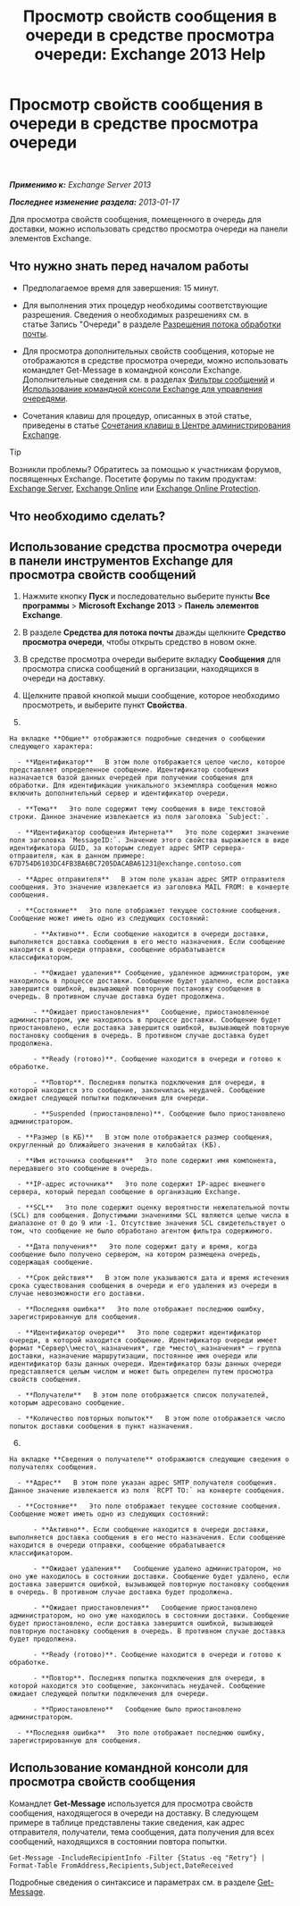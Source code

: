 ﻿---
title: 'Просмотр свойств сообщения в очереди в средстве просмотра очереди: Exchange 2013 Help'
TOCTitle: Просмотр свойств сообщения в очереди в средстве просмотра очереди
ms:assetid: 9d15d8b8-e061-4288-9354-df58e282fb6b
ms:mtpsurl: https://technet.microsoft.com/ru-ru/library/Bb123934(v=EXCHG.150)
ms:contentKeyID: 50488724
ms.date: 04/30/2018
mtps_version: v=EXCHG.150
f1_keywords:
- Microsoft.Exchange.Management.Edge.SystemManager.MessagePropertyPage
ms.translationtype: HT
---

# Просмотр свойств сообщения в очереди в средстве просмотра очереди

 

_**Применимо к:** Exchange Server 2013_

_**Последнее изменение раздела:** 2013-01-17_

Для просмотра свойств сообщения, помещенного в очередь для доставки, можно использовать средство просмотра очереди на панели элементов Exchange.

## Что нужно знать перед началом работы

  - Предполагаемое время для завершения: 15 минут.

  - Для выполнения этих процедур необходимы соответствующие разрешения. Сведения о необходимых разрешениях см. в статье Запись "Очереди" в разделе [Разрешения потока обработки почты](mail-flow-permissions-exchange-2013-help.md).

  - Для просмотра дополнительных свойств сообщения, которые не отображаются в средстве просмотра очереди, можно использовать командлет Get-Message в командной консоли Exchange. Дополнительные сведения см. в разделах [Фильтры сообщений](message-filters-exchange-2013-help.md) и [Использование командной консоли Exchange для управления очередями](use-the-exchange-management-shell-to-manage-queues-exchange-2013-help.md).

  - Сочетания клавиш для процедур, описанных в этой статье, приведены в статье [Сочетания клавиш в Центре администрирования Exchange](keyboard-shortcuts-in-the-exchange-admin-center-exchange-online-protection-help.md).

> [!TIP]  
> Возникли проблемы? Обратитесь за помощью к участникам форумов, посвященных Exchange. Посетите форумы по таким продуктам: <a href="https://go.microsoft.com/fwlink/p/?linkid=60612">Exchange Server</a>, <a href="https://go.microsoft.com/fwlink/p/?linkid=267542">Exchange Online</a> или <a href="https://go.microsoft.com/fwlink/p/?linkid=285351">Exchange Online Protection</a>.


## Что необходимо сделать?

## Использование средства просмотра очереди в панели инструментов Exchange для просмотра свойств сообщений

1.  Нажмите кнопку **Пуск** и последовательно выберите пункты **Все программы** \> **Microsoft Exchange 2013** \> **Панель элементов Exchange**.

2.  В разделе **Средства для потока почты** дважды щелкните **Средство просмотра очереди**, чтобы открыть средство в новом окне.

3.  В средстве просмотра очереди выберите вкладку **Сообщения** для просмотра списка сообщений в организации, находящихся в очереди на доставку.

4.  Щелкните правой кнопкой мыши сообщение, которое необходимо просмотреть, и выберите пункт **Свойства**.

5.  
    
    На вкладке **Общие** отображаются подробные сведения о сообщении следующего характера:
    
      - **Идентификатор**   В этом поле отображается целое число, которое представляет определенное сообщение. Идентификатор сообщения назначается базой данных очередей при получении сообщения для обработки. Для идентификации уникального экземпляра сообщения можно включить дополнительный сервер и идентификатор очереди.
    
      - **Тема**   Это поле содержит тему сообщения в виде текстовой строки. Данное значение извлекается из поля заголовка `Subject:`.
    
      - **Идентификатор сообщения Интернета**   Это поле содержит значение поля заголовка `MessageID:`. Значение этого свойства выражается в виде идентификатора GUID, за которым следует адрес SMTP сервера-отправителя, как в данном примере: 67D754D6103DC4FB3BA6BC7205DACABA61231@exchange.contoso.com
    
      - **Адрес отправителя**   В этом поле указан адрес SMTP отправителя сообщения. Это значение извлекается из заголовка MAIL FROM: в конверте сообщения.
    
      - **Состояние**   Это поле отображает текущее состояние сообщения. Сообщение может иметь одно из следующих состояний:
        
          - **Активно**. Если сообщение находится в очереди доставки, выполняется доставка сообщения в его место назначения. Если сообщение находится в очереди отправки, сообщение обрабатывается классификатором.
        
          - **Ожидает удаления** Сообщение, удаленное администратором, уже находилось в процессе доставки. Сообщение будет удалено, если доставка завершится ошибкой, вызывающей повторную постановку сообщения в очередь. В противном случае доставка будет продолжена.
        
          - **Ожидает приостановления**   Сообщение, приостановленное администратором, уже находилось в процессе доставки. Сообщение будет приостановлено, если доставка завершится ошибкой, вызывающей повторную постановку сообщения в очередь. В противном случае доставка будет продолжена.
        
          - **Ready (готово)**. Сообщение находится в очереди и готово к обработке.
        
          - **Повтор**. Последняя попытка подключения для очереди, в которой находится это сообщение, закончилась неудачей. Сообщение ожидает следующей попытки подключения для очереди.
        
          - **Suspended (приостановлено)**. Сообщение было приостановлено администратором.
    
      - **Размер (в КБ)**   В этом поле отображается размер сообщения, округленный до ближайшего значения в килобайтах (КБ).
    
      - **Имя источника сообщения**   Это поле содержит имя компонента, передавшего это сообщение в очередь.
    
      - **IP-адрес источника**   Это поле содержит IP-адрес внешнего сервера, который передал сообщение в организацию Exchange.
    
      - **SCL**   Это поле содержит оценку вероятности нежелательной почты (SCL) для сообщения. Допустимыми значениями SCL являются целые числа в диапазоне от 0 до 9 или -1. Отсутствие значения SCL свидетельствует о том, что сообщение не было обработано агентом фильтра содержимого.
    
      - **Дата получения**   Это поле содержит дату и время, когда сообщение было получено сервером, на котором размещена очередь, содержащая сообщение.
    
      - **Срок действия**   В этом поле указываются дата и время истечения срока существования сообщения в очереди и его удаления из очереди в случае невозможности его доставки.
    
      - **Последняя ошибка**   Это поле отображает последнюю ошибку, зарегистрированную для сообщения.
    
      - **Идентификатор очереди**   Это поле содержит идентификатор очереди, в которой находится сообщение. Идентификатор очереди имеет формат *Сервер\\место\_назначения*, где *место\_назначения* — группа доставки, назначение маршрутизации, постоянное имя очереди или идентификатор базы данных очереди. Идентификатор базы данных очереди представляется целым числом и может быть определен путем просмотра свойств сообщения.
    
      - **Получатели**   В этом поле отображается список получателей, которым адресовано сообщение.
    
      - **Количество повторных попыток**   В этом поле отображается число попыток доставки сообщения в пункт назначения.

6.  
    
    На вкладке **Сведения о получателе** отображаются следующие сведения о получателях сообщения.
    
      - **Адрес**   В этом поле указан адрес SMTP получателя сообщения. Данное значение извлекается из поля `RCPT TO:` на конверте сообщения.
    
      - **Состояние**   Это поле отображает текущее состояние сообщения. Сообщение может иметь одно из следующих состояний:
        
          - **Активно**. Если сообщение находится в очереди доставки, выполняется доставка сообщения в его место назначения. Если сообщение находится в очереди отправки, сообщение обрабатывается классификатором.
        
          - **Ожидает удаления**   Сообщение удалено администратором, но оно уже находилось в состоянии доставки. Сообщение будет удалено, если доставка завершится ошибкой, вызывающей повторную постановку сообщения в очередь. В противном случае доставка будет продолжена.
        
          - **Ожидает приостановления**   Сообщение приостановлено администратором, но оно уже находилось в состоянии доставки. Сообщение будет приостановлено, если доставка завершится ошибкой, вызывающей повторную постановку сообщения в очередь. В противном случае доставка будет продолжена.
        
          - **Ready (готово)**. Сообщение находится в очереди и готово к обработке.
        
          - **Повтор**. Последняя попытка подключения для очереди, в которой находится это сообщение, закончилась неудачей. Сообщение ожидает следующей попытки подключения для очереди.
        
          - **Приостановлено**   Сообщение было приостановлено администратором.
    
      - **Последняя ошибка**   Это поле отображает последнюю ошибку, зарегистрированную для сообщения.

## Использование командной консоли для просмотра свойств сообщения

Командлет **Get-Message** используется для просмотра свойств сообщения, находящегося в очереди на доставку. В следующем примере в таблице представлены такие сведения, как адрес отправителя, получатели, тема сообщения, дата получения для всех сообщений, находящихся в состоянии повтора попытки.

    Get-Message -IncludeRecipientInfo -Filter {Status -eq "Retry"} | Format-Table FromAddress,Recipients,Subject,DateReceived

Подробные сведения о синтаксисе и параметрах см. в разделе [Get-Message](https://technet.microsoft.com/ru-ru/library/bb124738\(v=exchg.150\)).

